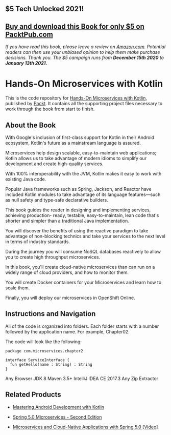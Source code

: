 ## $5 Tech Unlocked 2021!
[Buy and download this Book for only $5 on PacktPub.com](https://www.packtpub.com/product/hands-on-microservices-with-kotlin/9781788471459)
-----
*If you have read this book, please leave a review on [Amazon.com](https://www.amazon.com/gp/product/1788471458).     Potential readers can then use your unbiased opinion to help them make purchase decisions. Thank you. The $5 campaign         runs from __December 15th 2020__ to __January 13th 2021.__*

# Hands-On Microservices with Kotlin
This is the code repository for [Hands-On Microservices with Kotlin](https://www.packtpub.com/web-development/microservices-kotlin?utm_source=github&utm_medium=repository&utm_campaign=9781788471459), published by [Packt](https://www.packtpub.com/?utm_source=github). It contains all the supporting project files necessary to work through the book from start to finish.
## About the Book
With Google's inclusion of first-class support for Kotlin in their Android ecosystem, Kotlin's future as a mainstream language is assured.

Microservices help design scalable, easy-to-maintain web applications; Kotlin allows us to take advantage of modern idioms to simplify our development and create high-quality services.

With 100% interoperability with the JVM, Kotlin makes it easy to work with existing Java code.

Popular Java frameworks such as Spring, Jackson, and Reactor have included Kotlin modules to take advantage of its language features—such as null safety and type-safe declarative builders.

This book guides the reader in designing and implementing services, achieving production- ready, testable, easy-to-maintain, lean code that's shorter and simpler than a traditional Java implementation.

You will discover the benefits of using the reactive paradigm to take advantage of non-blocking technics and take your services to the next level in terms of industry standards.

During the journey you will consume NoSQL databases reactively to allow you to create high throughput microservices.

In this book, you'll create cloud-native microservices than can run on a widely range of cloud providers, and how to monitor them.

You will create Docker containers for your Microservices and learn how to scale them.

Finally, you will deploy our microservices in OpenShift Online.

## Instructions and Navigation
All of the code is organized into folders. Each folder starts with a number followed by the application name. For example, Chapter02.



The code will look like the following:
```
package com.microservices.chapter2

interface ServiceInterface {
  fun getHello(name : String) : String
}
```

Any Browser
JDK 8
Maven 3.5+
IntelliJ IDEA CE 2017.3
Any Zip Extractor

## Related Products
* [Mastering Android Development with Kotlin](https://www.packtpub.com/application-development/mastering-android-development-kotlin?utm_source=github&utm_medium=repository&utm_campaign=9781788473699)

* [Spring 5.0 Microservices - Second Edition](https://www.packtpub.com/application-development/spring-50-microservices-second-edition?utm_source=github&utm_medium=repository&utm_campaign=9781787127685)

* [Microservices and Cloud-Native Applications with Spring 5.0 [Video]](https://www.packtpub.com/application-development/microservices-and-cloud-native-applications-spring-50-video?utm_source=github&utm_medium=repository&utm_campaign=9781788831727)
